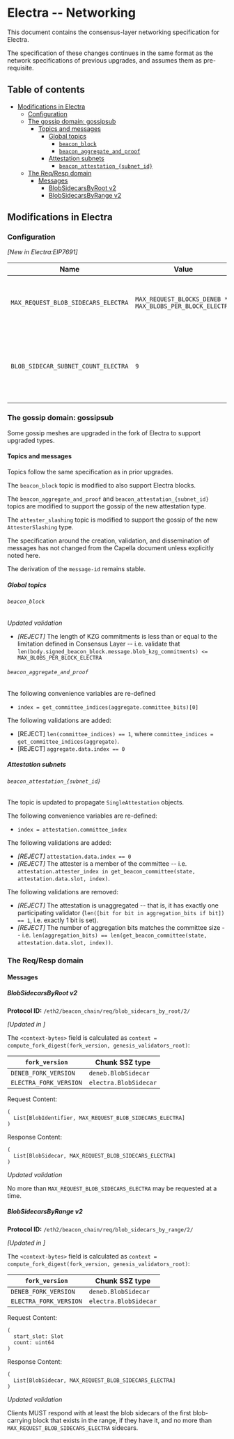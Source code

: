 # Electra -- Networking

This document contains the consensus-layer networking specification for Electra.

The specification of these changes continues in the same format as the network specifications of previous upgrades, and assumes them as pre-requisite.

## Table of contents

<!-- TOC -->
<!-- START doctoc generated TOC please keep comment here to allow auto update -->
<!-- DON'T EDIT THIS SECTION, INSTEAD RE-RUN doctoc TO UPDATE -->

- [Modifications in Electra](#modifications-in-electra)
  - [Configuration](#configuration)
  - [The gossip domain: gossipsub](#the-gossip-domain-gossipsub)
    - [Topics and messages](#topics-and-messages)
      - [Global topics](#global-topics)
        - [`beacon_block`](#beacon_block)
        - [`beacon_aggregate_and_proof`](#beacon_aggregate_and_proof)
      - [Attestation subnets](#attestation-subnets)
        - [`beacon_attestation_{subnet_id}`](#beacon_attestation_subnet_id)
  - [The Req/Resp domain](#the-reqresp-domain)
    - [Messages](#messages)
      - [BlobSidecarsByRoot v2](#blobsidecarsbyroot-v2)
      - [BlobSidecarsByRange v2](#blobsidecarsbyrange-v2)

<!-- END doctoc generated TOC please keep comment here to allow auto update -->
<!-- /TOC -->

## Modifications in Electra

### Configuration

*[New in Electra:EIP7691]*

| Name                                           | Value                                                    | Description                                                               |
|------------------------------------------------|----------------------------------------------------------|---------------------------------------------------------------------------|
| `MAX_REQUEST_BLOB_SIDECARS_ELECTRA`            | `MAX_REQUEST_BLOCKS_DENEB * MAX_BLOBS_PER_BLOCK_ELECTRA` | Maximum number of blob sidecars in a single request                       |
| `BLOB_SIDECAR_SUBNET_COUNT_ELECTRA`            | `9`                                                      | The number of blob sidecar subnets used in the gossipsub protocol         |

### The gossip domain: gossipsub

Some gossip meshes are upgraded in the fork of Electra to support upgraded types.

#### Topics and messages

Topics follow the same specification as in prior upgrades.

The `beacon_block` topic is modified to also support Electra blocks.

The `beacon_aggregate_and_proof` and `beacon_attestation_{subnet_id}` topics are modified to support the gossip of the new attestation type.

The `attester_slashing` topic is modified to support the gossip of the new `AttesterSlashing` type.

The specification around the creation, validation, and dissemination of messages has not changed from the Capella document unless explicitly noted here.

The derivation of the `message-id` remains stable.

##### Global topics

###### `beacon_block`

*Updated validation*

- _[REJECT]_ The length of KZG commitments is less than or equal to the limitation defined in Consensus Layer --
  i.e. validate that `len(body.signed_beacon_block.message.blob_kzg_commitments) <= MAX_BLOBS_PER_BLOCK_ELECTRA`

###### `beacon_aggregate_and_proof`

The following convenience variables are re-defined
- `index = get_committee_indices(aggregate.committee_bits)[0]`

The following validations are added:
* [REJECT] `len(committee_indices) == 1`, where `committee_indices = get_committee_indices(aggregate)`.
* [REJECT] `aggregate.data.index == 0`

##### Attestation subnets

###### `beacon_attestation_{subnet_id}`

The topic is updated to propagate `SingleAttestation` objects.

The following convenience variables are re-defined:
- `index = attestation.committee_index`

The following validations are added:
- _[REJECT]_ `attestation.data.index == 0`
- _[REJECT]_ The attester is a member of the committee -- i.e.
  `attestation.attester_index in get_beacon_committee(state, attestation.data.slot, index)`.

The following validations are removed:
- _[REJECT]_ The attestation is unaggregated --
  that is, it has exactly one participating validator (`len([bit for bit in aggregation_bits if bit]) == 1`, i.e. exactly 1 bit is set).
- _[REJECT]_ The number of aggregation bits matches the committee size -- i.e.
  `len(aggregation_bits) == len(get_beacon_committee(state, attestation.data.slot, index))`.

### The Req/Resp domain

#### Messages

##### BlobSidecarsByRoot v2

**Protocol ID:** `/eth2/beacon_chain/req/blob_sidecars_by_root/2/`

*[Updated in ]*

The `<context-bytes>` field is calculated as `context = compute_fork_digest(fork_version, genesis_validators_root)`:

[1]: # (eth2spec: skip)

| `fork_version`         | Chunk SSZ type        |
|------------------------|-----------------------|
| `DENEB_FORK_VERSION`   | `deneb.BlobSidecar`   |
| `ELECTRA_FORK_VERSION` | `electra.BlobSidecar` |

Request Content:

```
(
  List[BlobIdentifier, MAX_REQUEST_BLOB_SIDECARS_ELECTRA]
)
```

Response Content:

```
(
  List[BlobSidecar, MAX_REQUEST_BLOB_SIDECARS_ELECTRA]
)
```

*Updated validation*

No more than `MAX_REQUEST_BLOB_SIDECARS_ELECTRA` may be requested at a time.

##### BlobSidecarsByRange v2

**Protocol ID:** `/eth2/beacon_chain/req/blob_sidecars_by_range/2/`

*[Updated in ]*

The `<context-bytes>` field is calculated as `context = compute_fork_digest(fork_version, genesis_validators_root)`:

[1]: # (eth2spec: skip)

| `fork_version`         | Chunk SSZ type        |
|------------------------|-----------------------|
| `DENEB_FORK_VERSION`   | `deneb.BlobSidecar`   |
| `ELECTRA_FORK_VERSION` | `electra.BlobSidecar` |

Request Content:

```
(
  start_slot: Slot
  count: uint64
)
```

Response Content:

```
(
  List[BlobSidecar, MAX_REQUEST_BLOB_SIDECARS_ELECTRA]
)
```

*Updated validation*

Clients MUST respond with at least the blob sidecars of the first blob-carrying block that exists in the range, if they have it, and no more than `MAX_REQUEST_BLOB_SIDECARS_ELECTRA` sidecars.
